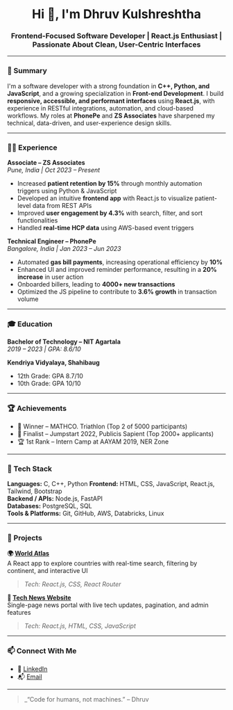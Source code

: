 <h1 align="center">Hi 👋, I'm Dhruv Kulshreshtha</h1>
<h3 align="center">Frontend-Focused Software Developer | React.js Enthusiast | Passionate About Clean, User-Centric Interfaces</h3>

---

### 💼 Summary

I'm a software developer with a strong foundation in **C++, Python, and JavaScript**, and a growing specialization in **Front-end Development**. I build **responsive, accessible, and performant interfaces** using **React.js**, with experience in RESTful integrations, automation, and cloud-based workflows. My roles at **PhonePe** and **ZS Associates** have sharpened my technical, data-driven, and user-experience design skills.

---

### 🧑‍💻 Experience

**Associate – ZS Associates**  
*Pune, India | Oct 2023 – Present*  
- Increased **patient retention by 15%** through monthly automation triggers using Python & JavaScript  
- Developed an intuitive **frontend app** with React.js to visualize patient-level data from REST APIs  
- Improved **user engagement by 4.3%** with search, filter, and sort functionalities  
- Handled **real-time HCP data** using AWS-based event triggers  

**Technical Engineer – PhonePe**  
*Bangalore, India | Jan 2023 – Jun 2023*  
- Automated **gas bill payments**, increasing operational efficiency by **10%**  
- Enhanced UI and improved reminder performance, resulting in a **20% increase** in user action  
- Onboarded billers, leading to **4000+ new transactions**  
- Optimized the JS pipeline to contribute to **3.6% growth** in transaction volume  

---

### 🎓 Education

**Bachelor of Technology – NIT Agartala**  
*2019 – 2023 | GPA: 8.6/10*  

**Kendriya Vidyalaya, Shahibaug**  
- 12th Grade: GPA 8.7/10  
- 10th Grade: GPA 10/10  

---

### 🏆 Achievements

- 🥇 Winner – MATHCO. Triathlon (Top 2 of 5000 participants)  
- 🥈 Finalist – Jumpstart 2022, Publicis Sapient (Top 2000+ applicants)  
- 🏆 1st Rank – Intern Camp at AAYAM 2019, NER Zone  

---

### 🧰 Tech Stack

**Languages:** C, C++, Python 
**Frontend:**  HTML, CSS, JavaScript, React.js, Tailwind, Bootstrap  
**Backend / APIs:** Node.js, FastAPI  
**Databases:** PostgreSQL, SQL  
**Tools & Platforms:** Git, GitHub, AWS, Databricks, Linux  

---

### 🚀 Projects

**🌍 [World Atlas](https://reactexplorecountryproject.netlify.app/)**  
A React app to explore countries with real-time search, filtering by continent, and interactive UI  
> _Tech: React.js, CSS, React Router_

**📰 [Tech News Website](https://gettechnews.netlify.app/)**  
Single-page news portal with live tech updates, pagination, and admin features  
> _Tech: React.js, HTML, CSS, JavaScript_

---

### 📫 Connect With Me

- 🔗 [LinkedIn](https://www.linkedin.com/in/dhruv-kulsh/)  
- 📬 [Email](dhruvkulsh@gmail.com)

---

> _“Code for humans, not machines.” – Dhruv
